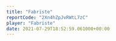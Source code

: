 ```yaml
---
title: "Fabrïste"
reportCode: "2Xn4hZpJvRWtL7zC"
player: "Fabrïste"
date: 2021-07-29T18:52:59.061000+00:00
---
```

